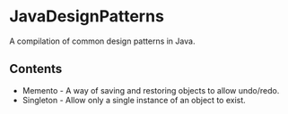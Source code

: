 # JavaDesignPatterns

A compilation of common design patterns in Java.

## Contents

- Memento - A way of saving and restoring objects to allow undo/redo.
- Singleton - Allow only a single instance of an object to exist.
